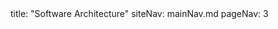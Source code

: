 <frontmatter>
title: "Software Architecture"
siteNav: mainNav.md
pageNav: 3

</frontmatter>

<include src="container-inPage-asFlat.md" boilerplate />
